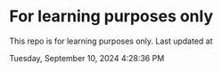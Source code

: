 # For learning purposes only
This repo is for learning purposes only.
Last updated at

Tuesday, September 10, 2024 4:28:36 PM

